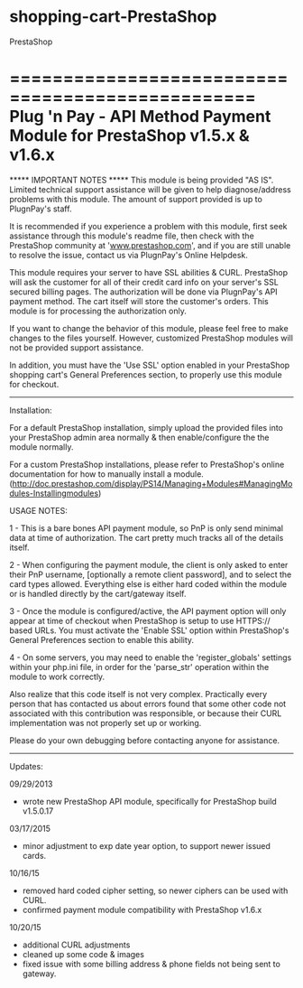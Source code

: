 # shopping-cart-PrestaShop
PrestaShop

=================================================
Plug 'n Pay - API Method
Payment Module for PrestaShop v1.5.x & v1.6.x
=================================================

***** IMPORTANT NOTES *****
This module is being provided "AS IS".  Limited technical support assistance will
be given to help diagnose/address problems with this module.  The amount of support
provided is up to PlugnPay's staff.

It is recommended if you experience a problem with this module, first seek assistance
through this module's readme file, then check with the PrestaShop community at
'www.prestashop.com', and if you are still unable to resolve the issue, contact us
via PlugnPay's Online Helpdesk.

This module requires your server to have SSL abilities & CURL.  PrestaShop will ask the
customer for all of their credit card info on your server's SSL secured billing pages.
The authorization will be done via PlugnPay's API payment method.  The cart itself will
store the customer's orders.  This module is for processing the authorization only.

If you want to change the behavior of this module, please feel free to make changes
to the files yourself.  However, customized PrestaShop modules will not be provided
support assistance.

In addition, you must have the 'Use SSL' option enabled in your PrestaShop shopping 
cart's General Preferences section, to properly use this module for checkout.
***************************

Installation:

For a default PrestaShop installation, simply upload the provided files into
your PrestaShop admin area normally & then enable/configure the the module normally.

For a custom PrestaShop installations, please refer to PrestaShop's online documentation
for how to manually install a module.
(http://doc.prestashop.com/display/PS14/Managing+Modules#ManagingModules-Installingmodules)


USAGE NOTES:

1 - This is a bare bones API payment module, so PnP is only send minimal data at time of
authorization.  The cart pretty much tracks all of the details itself.

2 - When configuring the payment module, the client is only asked to enter their PnP username,
[optionally a remote client password], and to select the card types allowed.  Everything else
is either hard coded within the module or is handled directly by the cart/gateway itself.

3 - Once the module is configured/active, the API payment option will only appear at time of
checkout when PrestaShop is setup to use HTTPS:// based URLs.  You must activate the 'Enable SSL'
option within PrestaShop's General Preferences section to enable this ability.

4 - On some servers, you may need to enable the 'register_globals' settings within your php.ini
file, in order for the 'parse_str' operation within the module to work correctly.


Also realize that this code itself is not very complex.  Practically every person that has
contacted us about errors found that some other code not associated with this contribution was
responsible, or because their CURL implementation was not properly set up or working.

Please do your own debugging before contacting anyone for assistance.

-----------------------------------------------------------------------------
Updates:

09/29/2013
- wrote new PrestaShop API module, specifically for PrestaShop build v1.5.0.17

03/17/2015
- minor adjustment to exp date year option, to support newer issued cards.

10/16/15
- removed hard coded cipher setting, so newer ciphers can be used with CURL.
- confirmed payment module compatibility with PrestaShop v1.6.x

10/20/15
- additional CURL adjustments
- cleaned up some code & images 
- fixed issue with some billing address & phone fields not being sent to gateway.

